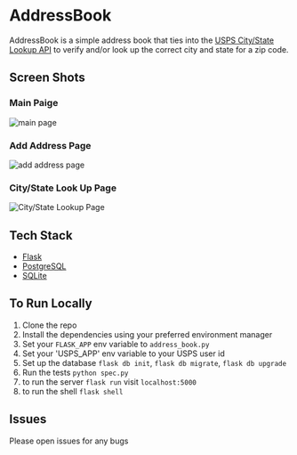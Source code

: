 # AddressBook

AddressBook is a simple address book that ties into the [USPS City/State Lookup API](https://www.usps.com/business/web-tools-apis/address-information-api.htm#_Toc532390356) to verify
and/or look up the correct city and state for a zip code. 

## Screen Shots

### Main Paige
![main page](https://i.imgur.com/dxrcKMm.png)

### Add Address Page
![add address page](https://i.imgur.com/zmRwF8v.png)

### City/State Look Up Page
![City/State Lookup Page](https://i.imgur.com/vvZ1rjT.png)

## Tech Stack

- [Flask](http://flask.pocoo.org/)
- [PostgreSQL](https://www.postgresql.org/)
- [SQLite](https://sqlite.org/index.html)

## To Run Locally

1. Clone the repo
2. Install the dependencies using your preferred environment manager
3. Set your `FLASK_APP` env variable to `address_book.py`
4. Set your 'USPS_APP' env variable to your USPS user id
5. Set up the database `flask db init`, `flask db migrate`, `flask db upgrade`
6. Run the tests `python spec.py`
7. to run the server `flask run` visit `localhost:5000`
8. to run the shell `flask shell`

## Issues
Please open issues for any bugs
